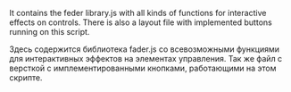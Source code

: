 It contains the feder library.js with all kinds of functions for interactive effects on controls.
There is also a layout file with implemented buttons running on this script.

Здесь содержится библиотека fader.js со всевозможными функциями для интерактивных эффектов на элементах управления.
Так же файл с версткой с имплементированными кнопками, работающими на этом скрипте.

